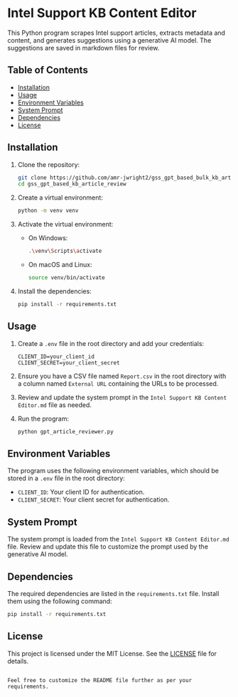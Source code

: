 # Intel Support KB Content Editor

This Python program scrapes Intel support articles, extracts metadata and content, and generates suggestions using a generative AI model. The suggestions are saved in markdown files for review.

## Table of Contents

- [Installation](#installation)
- [Usage](#usage)
- [Environment Variables](#environment-variables)
- [System Prompt](#system-prompt)
- [Dependencies](#dependencies)
- [License](#license)

## Installation

1. Clone the repository:

    ```sh
    git clone https://github.com/amr-jwright2/gss_gpt_based_bulk_kb_article_review.git
    cd gss_gpt_based_kb_article_review
    ```

2. Create a virtual environment:

    ```sh
    python -m venv venv
    ```

3. Activate the virtual environment:

    - On Windows:

        ```sh
        .\venv\Scripts\activate
        ```

    - On macOS and Linux:

        ```sh
        source venv/bin/activate
        ```

4. Install the dependencies:

    ```sh
    pip install -r requirements.txt
    ```

## Usage

1. Create a `.env` file in the root directory and add your credentials:

    ```env
    CLIENT_ID=your_client_id
    CLIENT_SECRET=your_client_secret
    ```

2. Ensure you have a CSV file named `Report.csv` in the root directory with a column named `External URL` containing the URLs to be processed.

3. Review and update the system prompt in the `Intel Support KB Content Editor.md` file as needed.

4. Run the program:

    ```sh
    python gpt_article_reviewer.py
    ```

## Environment Variables

The program uses the following environment variables, which should be stored in a `.env` file in the root directory:

- `CLIENT_ID`: Your client ID for authentication.
- `CLIENT_SECRET`: Your client secret for authentication.

## System Prompt

The system prompt is loaded from the `Intel Support KB Content Editor.md` file. Review and update this file to customize the prompt used by the generative AI model.

## Dependencies

The required dependencies are listed in the `requirements.txt` file. Install them using the following command:

```sh
pip install -r requirements.txt
```

## License

This project is licensed under the MIT License. See the [LICENSE](LICENSE) file for details.
```

Feel free to customize the README file further as per your requirements.